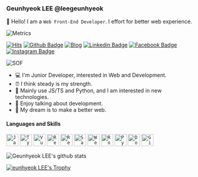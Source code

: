 ### Geunhyeok LEE @leegeunhyeok

👋 Hello! I am a `Web Front-End Developer`. I effort for better web experience.

![Metrics](https://metrics.lecoq.io/leegeunhyeok?template=classic&base.repositories=0&languages=1&languages.ignored=c%2Cc%2B%2B%2Cjava&config.timezone=Asia%2FSeoul&config.animated=true)

[![Hits](https://hits.seeyoufarm.com/api/count/incr/badge.svg?url=https%3A%2F%2Fgithub.com%2Fleegeunhyeok&count_bg=%23A0A0A0&title_bg=%23555555&icon=github.svg&icon_color=%23FFFFFF&title=hits&edge_flat=true)](https://hits.seeyoufarm.com)
[![Github Badge](http://img.shields.io/badge/-Github-000000?style=flat-square&logo=github&link=https://github.com/leegeunhyeok)](https://github.com/leegeunhyeok)
[![Blog](http://img.shields.io/badge/-Tech%20blog-000000?style=flat-square&color=orange&logo=bloglovin&link=https://github.com/leegeunhyeok)](https://geundung.dev)
[![Linkedin Badge](https://img.shields.io/badge/-LinkedIn-blue?style=flat-square&logo=Linkedin&logoColor=white&link=https://www.linkedin.com/in/geunhyeok-lee-89b779185)](https://www.linkedin.com/in/geunhyeok-lee-89b779185)
[![Facebook Badge](https://img.shields.io/badge/Facebook-1877f2?style=flat-square&logo=facebook&logoColor=white&link=https://www.facebook.com/leegeunhyeok)](https://www.facebook.com/leegeunhyeok)
[![Instagram Badge](https://img.shields.io/badge/Instagram-ff69b4?style=flat-square&logo=instagram&logoColor=white&link=https://instagram.com/_u/__dev.ghlee)](https://instagram.com/_u/__dev.ghlee)

![SOF](https://stackoverflow.com/users/flair/11683716.png?theme=clean)

- 💻 I'm Junior Developer, interested in Web and Development.
- ⏰ I think steady is my strength.
- 📝 Mainly use JS/TS and Python, and I am interested in new technologies.
- 🙌 Enjoy talking about development.
- 🌈 My dream is to make a better web.

#### Languages and Skills

<code><img alt="Javascript" src="https://user-images.githubusercontent.com/26512984/88481835-aba64280-cf98-11ea-80a7-c6c5ae3a1235.jpg" width="32"></code>
<code><img alt="Typescript" src="https://user-images.githubusercontent.com/26512984/88481840-ae089c80-cf98-11ea-84f5-27da9f22c606.jpg" width="32"></code>
<code><img alt="Vuejs" src="https://user-images.githubusercontent.com/26512984/88481837-ac3ed900-cf98-11ea-8a23-b53146870c81.jpg" width="32"></code>
<code><img alt="React" src="https://user-images.githubusercontent.com/26512984/88481963-5d457380-cf99-11ea-8c02-c1b4586cb7ca.jpg" width="32"></code>
<code><img alt="Redux" src="https://user-images.githubusercontent.com/26512984/88481959-5c144680-cf99-11ea-879b-46e7cbee740f.jpg" width="32"></code>
<code><img alt="Sass" src="https://user-images.githubusercontent.com/26512984/88482103-2754bf00-cf9a-11ea-9e2f-075735d3db3c.jpg" width="32"></code>
<code><img alt="Webpack" src="https://user-images.githubusercontent.com/26512984/88482177-a21dda00-cf9a-11ea-82ad-d2dede682d37.jpg" width="32"></code>
<code><img alt="Rollup" src="https://user-images.githubusercontent.com/26512984/88482178-a2b67080-cf9a-11ea-99ec-dc33d1ec6432.jpg" width="32"></code>
<code><img alt="Python" src="https://user-images.githubusercontent.com/26512984/88481834-ab0dac00-cf98-11ea-93a7-7b23c240c59c.jpg" width="32"></code>
<code><img alt="Docker" src="https://user-images.githubusercontent.com/26512984/88482101-26239200-cf9a-11ea-847a-0daa858ee508.jpg" width="32"></code>
<code><img alt="Git" src="https://user-images.githubusercontent.com/26512984/88481839-ad700600-cf98-11ea-8168-e795e299b730.png" width="32"></code>


![Geunhyeok LEE's github stats](https://github-readme-stats.vercel.app/api?username=leegeunhyeok&theme=default&show_icons=true&row=2&column=3)

[![eunhyeok LEE's Trophy](https://github-profile-trophy.vercel.app/?username=leegeunhyeok&row=1&margin-w=15&theme=nord)](https://github.com/ryo-ma/github-profile-trophy)

<!--
**leegeunhyeok/leegeunhyeok** is a ✨ _special_ ✨ repository because its `README.md` (this file) appears on your GitHub profile.

Here are some ideas to get you started:

- 🔭 I’m currently working on ...
- 🌱 I’m currently learning ...
- 👯 I’m looking to collaborate on ...
- 🤔 I’m looking for help with ...
- 💬 Ask me about ...
- 📫 How to reach me: ...
- 😄 Pronouns: ...
- ⚡ Fun fact: ...
-->

